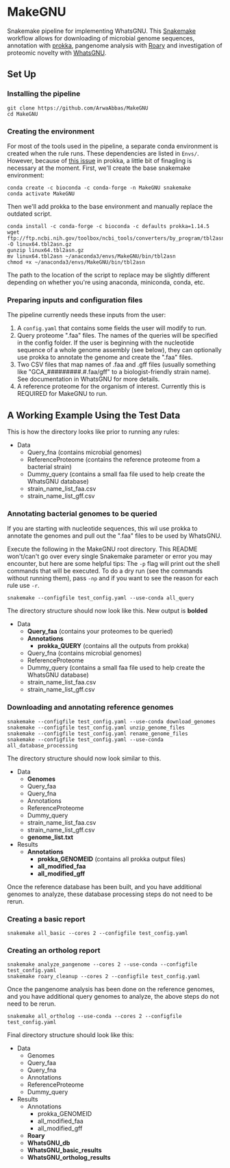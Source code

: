 # MakeGNU
Snakemake pipeline for implementing WhatsGNU.
This [Snakemake](https://snakemake.readthedocs.io/en/stable/index.html) workflow allows for downloading of microbial genome sequences, annotation with [prokka](https://github.com/tseemann/prokka), pangenome analysis with [Roary](https://github.com/sanger-pathogens/Roary) and investigation of proteomic novelty with [WhatsGNU](https://github.com/ahmedmagds/WhatsGNU).

## Set Up

### Installing the pipeline

    git clone https://github.com/ArwaAbbas/MakeGNU
    cd MakeGNU

### Creating the environment

For most of the tools used in the pipeline, a separate conda environment is created when the rule runs. These dependencies are listed in  `Envs/`. However, because of [this issue](https://github.com/tseemann/prokka/issues/453) in prokka, a little bit of finagling is necessary at the moment. First, we'll create the base snakemake environment:

    conda create -c bioconda -c conda-forge -n MakeGNU snakemake
    conda activate MakeGNU
    
Then we'll add prokka to the base environment and manually replace the outdated script. 

    conda install -c conda-forge -c bioconda -c defaults prokka=1.14.5
    wget ftp://ftp.ncbi.nih.gov/toolbox/ncbi_tools/converters/by_program/tbl2asn/linux64.tbl2asn.gz -O linux64.tbl2asn.gz 
    gunzip linux64.tbl2asn.gz
    mv linux64.tbl2asn ~/anaconda3/envs/MakeGNU/bin/tbl2asn
    chmod +x ~/anaconda3/envs/MakeGNU/bin/tbl2asn

The path to the location of the script to replace may be slightly different depending on whether you're using anaconda, miniconda, conda, etc.

### Preparing inputs and configuration files

The pipeline currently needs these inputs from the user:
1. A `config.yaml` that contains some fields the user will modify to run.
2. Query proteome ".faa" files. The names of the queries will be specified in the config folder. If the user is beginning with the nucleotide sequence of a whole genome assembly (see below), they can optionally use prokka to annotate the genome and create the ".faa" files.
3. Two CSV files that map names of .faa and .gff files (usually something like "GCA_#########.#.faa/gff" to a biologist-friendly strain name). See documentation in WhatsGNU for more details.
4. A reference proteome for the organism of interest. Currently this is REQUIRED for MakeGNU to run.
    
## A Working Example Using the Test Data

This is how the directory looks like prior to running any rules:

* Data
    * Query_fna (contains microbial genomes)
    * ReferenceProteome (contains the reference proteome from a bacterial strain)
    * Dummy_query (contains a small faa file used to help create the WhatsGNU database)
    * strain_name_list_faa.csv
    * strain_name_list_gff.csv

### Annotating bacterial genomes to be queried
If you are starting with nucleotide sequences, this wil use prokka to annotate the genomes and pull out the ".faa" files to be used by WhatsGNU. 

Execute the following in the MakeGNU root directory. This README won't/can't go over every single Snakemake parameter or error you may encounter, but here are some helpful tips: The `-p` flag will print out the shell commands that will be executed.  To do a dry run (see the commands without running them), pass `-np` and if you want to see the reason for each rule use `-r`. 

    snakemake --configfile test_config.yaml --use-conda all_query

The directory structure should now look like this. New output is **bolded**

* Data
    * **Query_faa** (contains your proteomes to be queried)
    * **Annotations**
        * **prokka_QUERY** (contains all the outputs from prokka)
    * Query_fna (contains microbial genomes)
    * ReferenceProteome
    * Dummy_query (contains a small faa file used to help create the WhatsGNU database)
    * strain_name_list_faa.csv
    * strain_name_list_gff.csv

### Downloading and annotating reference genomes

    snakemake --configfile test_config.yaml --use-conda download_genomes
    snakemake --configfile test_config.yaml unzip_genome_files
    snakemake --configfile test_config.yaml rename_genome_files
    snakemake --configfile test_config.yaml --use-conda all_database_processing

The directory structure should now look similar to this. 

* Data
    * **Genomes**
    * Query_faa
    * Query_fna
    * Annotations
    * ReferenceProteome
    * Dummy_query
    * strain_name_list_faa.csv
    * strain_name_list_gff.csv
    * **genome_list.txt**
* Results
    * **Annotations**
        * **prokka_GENOMEID** (contains all prokka output files)
        * **all_modified_faa**
        * **all_modified_gff**

Once the reference database has been built, and you have additional genomes to analyze, these database processing steps do not need to be rerun.

### Creating a basic report
    
    snakemake all_basic --cores 2 --configfile test_config.yaml
    
### Creating an ortholog report

    snakemake analyze_pangenome --cores 2 --use-conda --configfile test_config.yaml 
    snakemake roary_cleanup --cores 2 --configfile test_config.yaml
    
Once the pangenome analysis has been done on the reference genomes, and you have additional query genomes to analyze, the above steps do not need to be rerun.

    snakemake all_ortholog --use-conda --cores 2 --configfile test_config.yaml
  
  Final directory structure should look like this:
  
  * Data
    * Genomes
    * Query_faa
    * Query_fna
    * Annotations
    * ReferenceProteome
    * Dummy_query
* Results
    * Annotations
        * prokka_GENOMEID 
        * all_modified_faa
        * all_modified_gff
    * **Roary**
    * **WhatsGNU_db**
    * **WhatsGNU_basic_results**
    * **WhatsGNU_ortholog_results**
 
    
    


 
  
   
 


